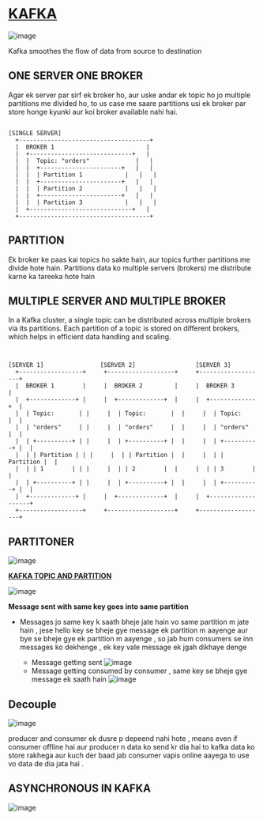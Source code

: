 # [KAFKA](https://youtu.be/2YnutJ8tNos)

![image](https://github.com/user-attachments/assets/c8a568fd-e0b4-4813-816d-26632da7e314)

Kafka smoothes the flow of data from source to destination



## ONE SERVER ONE BROKER

Agar ek server par sirf ek broker ho, aur uske andar ek topic ho jo multiple partitions me divided ho, to us case me saare partitions usi ek broker par store honge kyunki aur koi broker available nahi hai.

```

[SINGLE SERVER]
  +-------------------------------------+
  |  BROKER 1                          |
  |  +-----------------------------+   |
  |  |  Topic: "orders"             |   |
  |  |  +-----------------------+   |   |
  |  |  | Partition 1            |   |   |
  |  |  +-----------------------+   |   |
  |  |  | Partition 2            |   |   |
  |  |  +-----------------------+   |   |
  |  |  | Partition 3            |   |   |
  |  +-----------------------------+   |
  +-------------------------------------+

```


## PARTITION

 Ek broker ke paas kai topics ho sakte hain, aur topics further partitions me divide hote hain. Partitions data ko multiple servers (brokers) me distribute karne ka tareeka hote hain


## MULTIPLE SERVER AND MULTIPLE BROKER

In a Kafka cluster, a single topic can be distributed across multiple brokers via its partitions. Each partition of a topic is stored on different brokers, which helps in efficient data handling and scaling.

```


[SERVER 1]                [SERVER 2]                 [SERVER 3]
  +------------------+     +-------------------+     +-------------------+
  |  BROKER 1        |     |  BROKER 2         |     |  BROKER 3         |
  |  +-------------+ |     |  +-------------+  |     |  +-------------+  |
  |  | Topic:       | |     |  | Topic:       |  |     |  | Topic:       |  |
  |  | "orders"     | |     |  | "orders"     |  |     |  | "orders"     |  |
  |  | +----------+ | |     |  | +----------+ |  |     |  | +----------+ |  |
  |  | | Partition | | |     |  | | Partition |  |     |  | | Partition |  |  
  |  | | 1        | | |     |  | | 2        |  |     |  | | 3        |  |
  |  | +----------+ | |     |  | +----------+ |  |     |  | +----------+ |  |
  |  +-------------+ |     |  +-------------+  |     |  +-------------------+
  +------------------+     +-------------------+     +-------------------+
```


## PARTITONER

![image](https://github.com/user-attachments/assets/d8d16324-8fb2-49dc-9207-aca4dd5d2adf)


[**KAFKA TOPIC AND PARTITION**](https://www.youtube.com/watch?v=bIaxc14te7U&list=PLA3GkZPtsafbAjKYkhWnD6GdhRtm6JrD1&index=3)

![image](https://github.com/user-attachments/assets/da3f73b6-f7ac-40d5-94d8-cf1b0932c550)


**Message sent with same key goes into same partition**

- Messages jo same key k saath bheje jate hain vo same partition m jate hain , jese hello key se bheje gye message ek partition m aayenge aur bye se bheje gye ek partition m aayenge , so jab 
 hum consumers se inn messages ko dekhenge , ek key vale message ek jgah dikhaye denge

  - Message getting sent
      ![image](https://github.com/user-attachments/assets/eb7f755b-aa40-4f61-b5dc-33a556ce4414)
  - Message getting consumed by consumer , same key se bheje gye message ek saath hain 
      ![image](https://github.com/user-attachments/assets/9d2f2b6f-8c16-4b18-941b-7363a513bb50)


## Decouple

![image](https://github.com/user-attachments/assets/589e2a64-971b-4d87-baf7-432efc4d7750)


producer and consumer  ek dusre p depeend nahi hote , means even if consumer offline hai aur producer n data ko send kr dia hai to kafka data ko store rakhega aur kuch der baad jab consumer vapis online aayega to use vo data de dia jata hai . 

## ASYNCHRONOUS IN KAFKA

![image](https://github.com/user-attachments/assets/86920392-d883-4c35-b67e-cd0154465b33)

  
